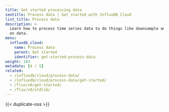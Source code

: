 ```yaml
---
title: Get started processing data
seotitle: Process data | Get started with InfluxDB Cloud
list_title: Process data
description: >
  Learn how to process time series data to do things like downsample and alert
  on data.
menu:
  influxdb_cloud:
    name: Process data
    parent: Get started
    identifier: get-started-process-data
weight: 103
metadata: [4 / 5]
related:
  - /influxdb/cloud/process-data/
  - /influxdb/cloud/process-data/get-started/
  - /flux/v0/get-started/
  - /flux/v0/stdlib/
---
```


{{< duplicate-oss >}}
